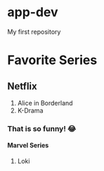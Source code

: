 # app-dev
My first repository
# Favorite Series
## **Netflix**
1. Alice in Borderland
2. K-Drama
### That is so funny! :joy:
#### **Marvel Series**
1. Loki
